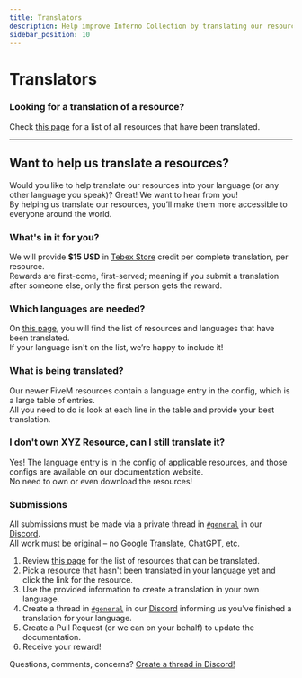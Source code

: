 ```yaml
---
title: Translators
description: Help improve Inferno Collection by translating our resources.
sidebar_position: 10
---
```

# Translators

### Looking for a translation of a resource?

Check [this page](../translations) for a list of all resources that have been translated.

***

## Want to help us translate a resources?

Would you like to help translate our resources into your language (or any other language you speak)? Great! We want to hear from you!  
By helping us translate our resources, you’ll make them more accessible to everyone around the world.

### What's in it for you?

We will provide **$15 USD** in [Tebex Store](https://store.inferno-collection.com/) credit per complete translation, per resource.  
Rewards are first-come, first-served; meaning if you submit a translation after someone else, only the first person gets the reward.

### Which languages are needed?

On [this page](../translations), you will find the list of resources and languages that have been translated.  
If your language isn't on the list, we’re happy to include it!

### What is being translated?

Our newer FiveM resources contain a language entry in the config, which is a large table of entries.  
All you need to do is look at each line in the table and provide your best translation.

### I don't own XYZ Resource, can I still translate it?

Yes! The language entry is in the config of applicable resources, and those configs are available on our documentation website.  
No need to own or even download the resources!

### Submissions

All submissions must be made via a private thread in [`#general`](https://discord.com/channels/346941064344764416/388981595928788992) in our [Discord](https://discord.gg/5GZ3Jzt).  
All work must be original – no Google Translate, ChatGPT, etc.

1. Review [this page](../translations) for the list of resources that can be translated.
2. Pick a resource that hasn't been translated in your language yet and click the link for the resource.
3. Use the provided information to create a translation in your own language.
4. Create a thread in [`#general`](https://discord.com/channels/346941064344764416/388981595928788992) in our [Discord](https://discord.gg/5GZ3Jzt) informing us you've finished a translation for your language.
5. Create a Pull Request (or we can on your behalf) to update the documentation.
6. Receive your reward!

Questions, comments, concerns? [Create a thread in Discord!](https://discord.gg/5GZ3Jzt)
